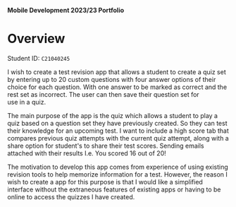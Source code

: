**Mobile Development 2023/23 Portfolio**
# Overview

Student ID: `C21040245`

I wish to create a test revision app that allows a student to create a quiz set by entering up to 20 
custom questions with four answer options of their choice for each question. With one answer to be 
marked as correct and the rest set as incorrect. The user can then save their question set for  
use in a quiz.

The main purpose of the app is the quiz which allows a student to play a quiz based on a question 
set they have previously created. So they can test their knowledge for an upcoming test. 
I want to include a high score tab that compares previous quiz attempts with the current quiz 
attempt, along with a share option for student's to share their test scores. Sending emails attached 
with their results I.e. You scored 16 out of 20!

The motivation to develop this app comes from experience of using existing revision tools to help
memorize information for a test. However, the reason I wish to create a app for this purpose 
is that I would like a simplified interface without the extraneous features of existing apps 
or having to be online to access the quizzes I have created. 